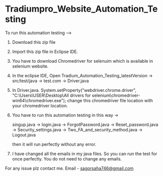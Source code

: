 # Tradiumpro_Website_Automation_Testing

To run this automation testing -->

1. Download this zip file
2. Import this zip file in Eclipse IDE.
3. You have to download Chromedriver for selenuim which is available in selenium website.
4. In the eclipse IDE, Open Tradium_Automation_Testing_latestVersion -> src/test/java -> test.com -> Driver.java
5. In Driver.java. System.setProperty("webdriver.chrome.driver", "C:\\Users\\USER\\Desktop\\All drivers for selenium\\chromedriver-win64\\chromedriver.exe"); change this chromedriver file location with your chromedriver location.
6. You have to run this automation testing in this way ->

    singup.java -> login.java -> ForgotPassword.java -> Reset_password.java -> Security_settings.java -> Two_FA_and_security_method.java -> Logout.java

   then it will run perfectly without any error.

8. I have changed all the emails in my java files. So you can run the test for once perfectly. You do not need to change any emails.

For any issue plz contact me.
Email - sagorsaha746@gmail.com

